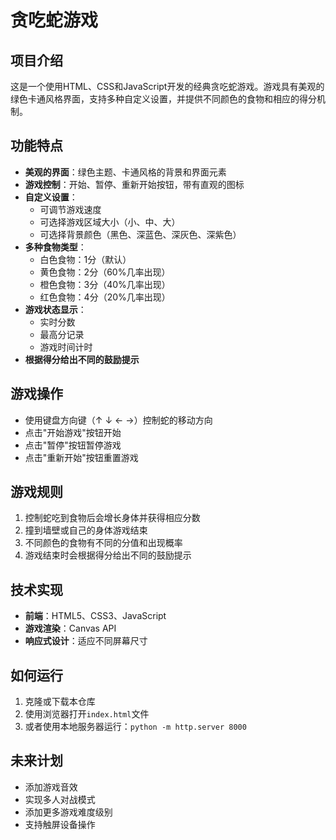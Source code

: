 # 贪吃蛇游戏

## 项目介绍

这是一个使用HTML、CSS和JavaScript开发的经典贪吃蛇游戏。游戏具有美观的绿色卡通风格界面，支持多种自定义设置，并提供不同颜色的食物和相应的得分机制。

## 功能特点

- **美观的界面**：绿色主题、卡通风格的背景和界面元素
- **游戏控制**：开始、暂停、重新开始按钮，带有直观的图标
- **自定义设置**：
  - 可调节游戏速度
  - 可选择游戏区域大小（小、中、大）
  - 可选择背景颜色（黑色、深蓝色、深灰色、深紫色）
- **多种食物类型**：
  - 白色食物：1分（默认）
  - 黄色食物：2分（60%几率出现）
  - 橙色食物：3分（40%几率出现）
  - 红色食物：4分（20%几率出现）
- **游戏状态显示**：
  - 实时分数
  - 最高分记录
  - 游戏时间计时
- **根据得分给出不同的鼓励提示**

## 游戏操作

- 使用键盘方向键（↑ ↓ ← →）控制蛇的移动方向
- 点击"开始游戏"按钮开始
- 点击"暂停"按钮暂停游戏
- 点击"重新开始"按钮重置游戏

## 游戏规则

1. 控制蛇吃到食物后会增长身体并获得相应分数
2. 撞到墙壁或自己的身体游戏结束
3. 不同颜色的食物有不同的分值和出现概率
4. 游戏结束时会根据得分给出不同的鼓励提示

## 技术实现

- **前端**：HTML5、CSS3、JavaScript
- **游戏渲染**：Canvas API
- **响应式设计**：适应不同屏幕尺寸

## 如何运行

1. 克隆或下载本仓库
2. 使用浏览器打开`index.html`文件
3. 或者使用本地服务器运行：`python -m http.server 8000`

## 未来计划

- 添加游戏音效
- 实现多人对战模式
- 添加更多游戏难度级别
- 支持触屏设备操作